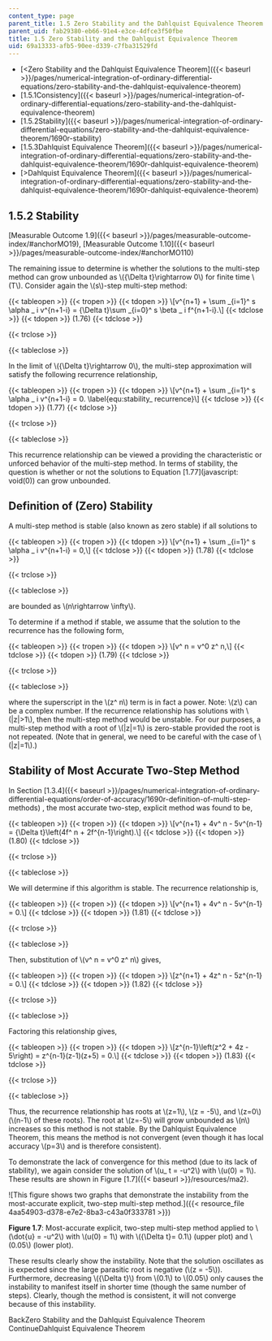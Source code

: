 ```yaml
---
content_type: page
parent_title: 1.5 Zero Stability and the Dahlquist Equivalence Theorem
parent_uid: fab29380-eb66-91e4-e3ce-4dfce3f50fbe
title: 1.5 Zero Stability and the Dahlquist Equivalence Theorem
uid: 69a13333-afb5-90ee-d339-c7fba31529fd
---
```


*   [\<Zero Stability and the Dahlquist Equivalence Theorem]({{< baseurl >}}/pages/numerical-integration-of-ordinary-differential-equations/zero-stability-and-the-dahlquist-equivalence-theorem)
*   [1.5.1Consistency]({{< baseurl >}}/pages/numerical-integration-of-ordinary-differential-equations/zero-stability-and-the-dahlquist-equivalence-theorem)
*   [1.5.2Stability]({{< baseurl >}}/pages/numerical-integration-of-ordinary-differential-equations/zero-stability-and-the-dahlquist-equivalence-theorem/1690r-stability)
*   [1.5.3Dahlquist Equivalence Theorem]({{< baseurl >}}/pages/numerical-integration-of-ordinary-differential-equations/zero-stability-and-the-dahlquist-equivalence-theorem/1690r-dahlquist-equivalence-theorem)
*   [\>Dahlquist Equivalence Theorem]({{< baseurl >}}/pages/numerical-integration-of-ordinary-differential-equations/zero-stability-and-the-dahlquist-equivalence-theorem/1690r-dahlquist-equivalence-theorem)

1.5.2 Stability
---------------

[Measurable Outcome 1.9]({{< baseurl >}}/pages/measurable-outcome-index/#anchorMO19), [Measurable Outcome 1.10]({{< baseurl >}}/pages/measurable-outcome-index/#anchorMO110)

The remaining issue to determine is whether the solutions to the multi-step method can grow unbounded as \\({\\Delta t}\\rightarrow 0\\) for finite time \\(T\\). Consider again the \\(s\\)-step multi-step method:

{{< tableopen >}}
{{< tropen >}}
{{< tdopen >}}
\\\[v^{n+1} + \\sum \_{i=1}^ s \\alpha \_ i v^{n+1-i} = {\\Delta t}\\sum \_{i=0}^ s \\beta \_ i f^{n+1-i}.\\\]
{{< tdclose >}}
{{< tdopen >}}
(1.76)
{{< tdclose >}}

{{< trclose >}}

{{< tableclose >}}

In the limit of \\({\\Delta t}\\rightarrow 0\\), the multi-step approximation will satisfy the following recurrence relationship,

{{< tableopen >}}
{{< tropen >}}
{{< tdopen >}}
\\\[v^{n+1} + \\sum \_{i=1}^ s \\alpha \_ i v^{n+1-i} = 0. \\label{equ:stability\_ recurrence}\\\]
{{< tdclose >}}
{{< tdopen >}}
(1.77)
{{< tdclose >}}

{{< trclose >}}

{{< tableclose >}}

This recurrence relationship can be viewed a providing the characteristic or unforced behavior of the multi-step method. In terms of stability, the question is whether or not the solutions to Equation [1.77](javascript: void(0)) can grow unbounded.

Definition of (Zero) Stability
------------------------------

A multi-step method is stable (also known as zero stable) if all solutions to

{{< tableopen >}}
{{< tropen >}}
{{< tdopen >}}
\\\[v^{n+1} + \\sum \_{i=1}^ s \\alpha \_ i v^{n+1-i} = 0,\\\]
{{< tdclose >}}
{{< tdopen >}}
(1.78)
{{< tdclose >}}

{{< trclose >}}

{{< tableclose >}}

are bounded as \\(n\\rightarrow \\infty\\).

To determine if a method if stable, we assume that the solution to the recurrence has the following form,

{{< tableopen >}}
{{< tropen >}}
{{< tdopen >}}
\\\[v^ n = v^0 z^ n,\\\]
{{< tdclose >}}
{{< tdopen >}}
(1.79)
{{< tdclose >}}

{{< trclose >}}

{{< tableclose >}}

where the superscript in the \\(z^ n\\) term is in fact a power. Note: \\(z\\) can be a complex number. If the recurrence relationship has solutions with \\(|z|>1\\), then the multi-step method would be unstable. For our purposes, a multi-step method with a root of \\(|z|=1\\) is zero-stable provided the root is not repeated. (Note that in general, we need to be careful with the case of \\(|z|=1\\).)

Stability of Most Accurate Two-Step Method
------------------------------------------

In Section [1.3.4]({{< baseurl >}}/pages/numerical-integration-of-ordinary-differential-equations/order-of-accuracy/1690r-definition-of-multi-step-methods) , the most accurate two-step, explicit method was found to be,

{{< tableopen >}}
{{< tropen >}}
{{< tdopen >}}
\\\[v^{n+1} + 4v^ n - 5v^{n-1} = {\\Delta t}\\left(4f^ n + 2f^{n-1}\\right).\\\]
{{< tdclose >}}
{{< tdopen >}}
(1.80)
{{< tdclose >}}

{{< trclose >}}

{{< tableclose >}}

We will determine if this algorithm is stable. The recurrence relationship is,

{{< tableopen >}}
{{< tropen >}}
{{< tdopen >}}
\\\[v^{n+1} + 4v^ n - 5v^{n-1} = 0.\\\]
{{< tdclose >}}
{{< tdopen >}}
(1.81)
{{< tdclose >}}

{{< trclose >}}

{{< tableclose >}}

Then, substitution of \\(v^ n = v^0 z^ n\\) gives,

{{< tableopen >}}
{{< tropen >}}
{{< tdopen >}}
\\\[z^{n+1} + 4z^ n - 5z^{n-1} = 0.\\\]
{{< tdclose >}}
{{< tdopen >}}
(1.82)
{{< tdclose >}}

{{< trclose >}}

{{< tableclose >}}

Factoring this relationship gives,

{{< tableopen >}}
{{< tropen >}}
{{< tdopen >}}
\\\[z^{n-1}\\left(z^2 + 4z - 5\\right) = z^{n-1}(z-1)(z+5) = 0.\\\]
{{< tdclose >}}
{{< tdopen >}}
(1.83)
{{< tdclose >}}

{{< trclose >}}

{{< tableclose >}}

Thus, the recurrence relationship has roots at \\(z=1\\), \\(z = -5\\), and \\(z=0\\) (\\(n-1\\) of these roots). The root at \\(z=-5\\) will grow unbounded as \\(n\\) increases so this method is not stable. By the Dahlquist Equivalence Theorem, this means the method is not convergent (even though it has local accuracy \\(p=3\\) and is therefore consistent).

To demonstrate the lack of convergence for this method (due to its lack of stability), we again consider the solution of \\(u\_ t = -u^2\\) with \\(u(0) = 1\\). These results are shown in Figure [1.7]({{< baseurl >}}/resources/ma2).

![This figure shows two graphs that demonstrate the instability from the most-accurate explicit, two-step multi-step method.]({{< resource_file 4aa54903-d378-e7e2-8ba3-c43a0f333781 >}})

**Figure 1.7**: Most-accurate explicit, two-step multi-step method applied to \\(\\dot{u} = -u^2\\) with \\(u(0) = 1\\) with \\({\\Delta t}= 0.1\\) (upper plot) and \\(0.05\\) (lower plot).

These results clearly show the instability. Note that the solution oscillates as is expected since the large parasitic root is negative (\\(z = -5\\)). Furthermore, decreasing \\({\\Delta t}\\) from \\(0.1\\) to \\(0.05\\) only causes the instability to manifest itself in shorter time (though the same number of steps). Clearly, though the method is consistent, it will not converge because of this instability.

BackZero Stability and the Dahlquist Equivalence Theorem ContinueDahlquist Equivalence Theorem